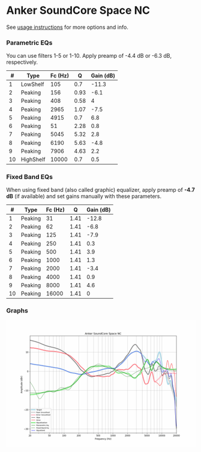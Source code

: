 # Anker SoundCore Space NC
See [usage instructions](https://github.com/jaakkopasanen/AutoEq#usage) for more options and info.

### Parametric EQs
You can use filters 1-5 or 1-10. Apply preamp of -4.4 dB or -6.3 dB, respectively.

|   # | Type      |   Fc (Hz) |    Q |   Gain (dB) |
|-----|-----------|-----------|------|-------------|
|   1 | LowShelf  |       105 | 0.7  |       -11.3 |
|   2 | Peaking   |       156 | 0.93 |        -6.1 |
|   3 | Peaking   |       408 | 0.58 |         4   |
|   4 | Peaking   |      2965 | 1.07 |        -7.5 |
|   5 | Peaking   |      4915 | 0.7  |         6.8 |
|   6 | Peaking   |        51 | 2.28 |         0.8 |
|   7 | Peaking   |      5045 | 5.32 |         2.8 |
|   8 | Peaking   |      6190 | 5.63 |        -4.8 |
|   9 | Peaking   |      7906 | 4.63 |         2.2 |
|  10 | HighShelf |     10000 | 0.7  |         0.5 |

### Fixed Band EQs
When using fixed band (also called graphic) equalizer, apply preamp of **-4.7 dB** (if available) and set gains manually with these parameters.

|   # | Type    |   Fc (Hz) |    Q |   Gain (dB) |
|-----|---------|-----------|------|-------------|
|   1 | Peaking |        31 | 1.41 |       -12.8 |
|   2 | Peaking |        62 | 1.41 |        -6.8 |
|   3 | Peaking |       125 | 1.41 |        -7.9 |
|   4 | Peaking |       250 | 1.41 |         0.3 |
|   5 | Peaking |       500 | 1.41 |         3.9 |
|   6 | Peaking |      1000 | 1.41 |         1.3 |
|   7 | Peaking |      2000 | 1.41 |        -3.4 |
|   8 | Peaking |      4000 | 1.41 |         0.9 |
|   9 | Peaking |      8000 | 1.41 |         4.6 |
|  10 | Peaking |     16000 | 1.41 |         0   |

### Graphs
![](./Anker%20SoundCore%20Space%20NC.png)

